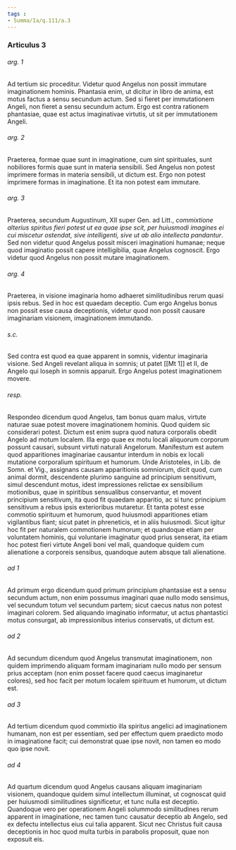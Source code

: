 ```yaml
---
tags : 
- Summa/Ia/q.111/a.3
---
```


### Articulus 3

###### arg. 1
Ad tertium sic proceditur. Videtur quod Angelus non possit immutare imaginationem hominis. Phantasia enim, ut dicitur in libro de anima, est motus factus a sensu secundum actum. Sed si fieret per immutationem Angeli, non fieret a sensu secundum actum. Ergo est contra rationem phantasiae, quae est actus imaginativae virtutis, ut sit per immutationem Angeli.

###### arg. 2
Praeterea, formae quae sunt in imaginatione, cum sint spirituales, sunt nobiliores formis quae sunt in materia sensibili. Sed Angelus non potest imprimere formas in materia sensibili, ut dictum est. Ergo non potest imprimere formas in imaginatione. Et ita non potest eam immutare.

###### arg. 3
Praeterea, secundum Augustinum, XII super Gen. ad Litt., *commixtione alterius spiritus fieri potest ut ea quae ipse scit, per huiusmodi imagines ei cui miscetur ostendat, sive intelligenti, sive ut ab alio intellecta pandantur*. Sed non videtur quod Angelus possit misceri imaginationi humanae; neque quod imaginatio possit capere intelligibilia, quae Angelus cognoscit. Ergo videtur quod Angelus non possit mutare imaginationem.

###### arg. 4
Praeterea, in visione imaginaria homo adhaeret similitudinibus rerum quasi ipsis rebus. Sed in hoc est quaedam deceptio. Cum ergo Angelus bonus non possit esse causa deceptionis, videtur quod non possit causare imaginariam visionem, imaginationem immutando.

###### s.c.
Sed contra est quod ea quae apparent in somnis, videntur imaginaria visione. Sed Angeli revelant aliqua in somnis; ut patet [[Mt 1]] et II, de Angelo qui Ioseph in somnis apparuit. Ergo Angelus potest imaginationem movere.

###### resp.
Respondeo dicendum quod Angelus, tam bonus quam malus, virtute naturae suae potest movere imaginationem hominis. Quod quidem sic considerari potest. Dictum est enim supra quod natura corporalis obedit Angelo ad motum localem. Illa ergo quae ex motu locali aliquorum corporum possunt causari, subsunt virtuti naturali Angelorum. Manifestum est autem quod apparitiones imaginariae causantur interdum in nobis ex locali mutatione corporalium spirituum et humorum. Unde Aristoteles, in Lib. de Somn. et Vig., assignans causam apparitionis somniorum, dicit quod, cum animal dormit, descendente plurimo sanguine ad principium sensitivum, simul descendunt motus, idest impressiones relictae ex sensibilium motionibus, quae in spiritibus sensualibus conservantur, et movent principium sensitivum, ita quod fit quaedam apparitio, ac si tunc principium sensitivum a rebus ipsis exterioribus mutaretur. Et tanta potest esse commotio spirituum et humorum, quod huiusmodi apparitiones etiam vigilantibus fiant; sicut patet in phreneticis, et in aliis huiusmodi. Sicut igitur hoc fit per naturalem commotionem humorum; et quandoque etiam per voluntatem hominis, qui voluntarie imaginatur quod prius senserat, ita etiam hoc potest fieri virtute Angeli boni vel mali, quandoque quidem cum alienatione a corporeis sensibus, quandoque autem absque tali alienatione.

###### ad 1
Ad primum ergo dicendum quod primum principium phantasiae est a sensu secundum actum, non enim possumus imaginari quae nullo modo sensimus, vel secundum totum vel secundum partem; sicut caecus natus non potest imaginari colorem. Sed aliquando imaginatio informatur, ut actus phantastici motus consurgat, ab impressionibus interius conservatis, ut dictum est.

###### ad 2
Ad secundum dicendum quod Angelus transmutat imaginationem, non quidem imprimendo aliquam formam imaginariam nullo modo per sensum prius acceptam (non enim posset facere quod caecus imaginaretur colores), sed hoc facit per motum localem spirituum et humorum, ut dictum est.

###### ad 3
Ad tertium dicendum quod commixtio illa spiritus angelici ad imaginationem humanam, non est per essentiam, sed per effectum quem praedicto modo in imaginatione facit; cui demonstrat quae ipse novit, non tamen eo modo quo ipse novit.

###### ad 4
Ad quartum dicendum quod Angelus causans aliquam imaginariam visionem, quandoque quidem simul intellectum illuminat, ut cognoscat quid per huiusmodi similitudines significetur, et tunc nulla est deceptio. Quandoque vero per operationem Angeli solummodo similitudines rerum apparent in imaginatione, nec tamen tunc causatur deceptio ab Angelo, sed ex defectu intellectus eius cui talia apparent. Sicut nec Christus fuit causa deceptionis in hoc quod multa turbis in parabolis proposuit, quae non exposuit eis.

